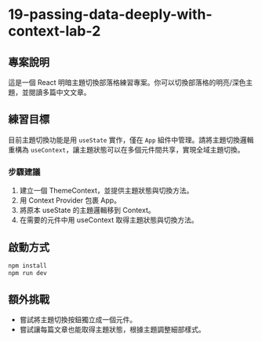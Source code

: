 # 19-passing-data-deeply-with-context-lab-2

## 專案說明

這是一個 React 明暗主題切換部落格練習專案。你可以切換部落格的明亮/深色主題，並閱讀多篇中文文章。

## 練習目標

目前主題切換功能是用 `useState` 實作，僅在 `App` 組件中管理。請將主題切換邏輯重構為 `useContext`，讓主題狀態可以在多個元件間共享，實現全域主題切換。

### 步驟建議
1. 建立一個 ThemeContext，並提供主題狀態與切換方法。
2. 用 Context Provider 包裹 App。
3. 將原本 useState 的主題邏輯移到 Context。
4. 在需要的元件中用 useContext 取得主題狀態與切換方法。

## 啟動方式

```bash
npm install
npm run dev
```

## 額外挑戰
- 嘗試將主題切換按鈕獨立成一個元件。
- 嘗試讓每篇文章也能取得主題狀態，根據主題調整細部樣式。
